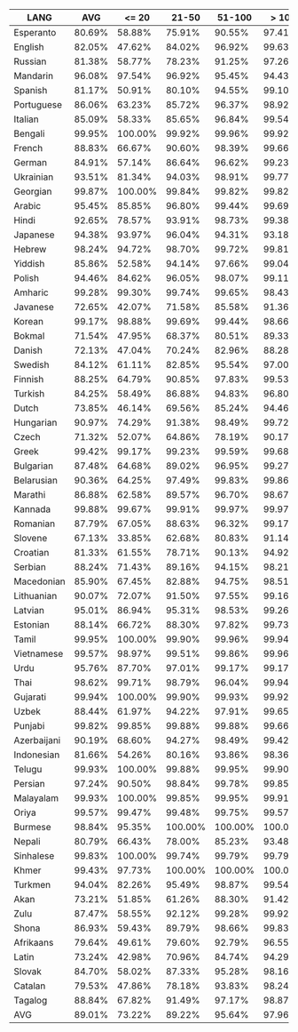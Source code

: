 | LANG        | AVG    | <= 20   | 21-50   | 51-100  | > 100   |
|-------------|--------|---------|---------|---------|---------|
| Esperanto   | 80.69% | 58.88%  | 75.91%  | 90.55%  | 97.41%  |
| English     | 82.05% | 47.62%  | 84.02%  | 96.92%  | 99.63%  |
| Russian     | 81.38% | 58.77%  | 78.23%  | 91.25%  | 97.26%  |
| Mandarin    | 96.08% | 97.54%  | 96.92%  | 95.45%  | 94.43%  |
| Spanish     | 81.17% | 50.91%  | 80.10%  | 94.55%  | 99.10%  |
| Portuguese  | 86.06% | 63.23%  | 85.72%  | 96.37%  | 98.92%  |
| Italian     | 85.09% | 58.33%  | 85.65%  | 96.84%  | 99.54%  |
| Bengali     | 99.95% | 100.00% | 99.92%  | 99.96%  | 99.92%  |
| French      | 88.83% | 66.67%  | 90.60%  | 98.39%  | 99.66%  |
| German      | 84.91% | 57.14%  | 86.64%  | 96.62%  | 99.23%  |
| Ukrainian   | 93.51% | 81.34%  | 94.03%  | 98.91%  | 99.77%  |
| Georgian    | 99.87% | 100.00% | 99.84%  | 99.82%  | 99.82%  |
| Arabic      | 95.45% | 85.85%  | 96.80%  | 99.44%  | 99.69%  |
| Hindi       | 92.65% | 78.57%  | 93.91%  | 98.73%  | 99.38%  |
| Japanese    | 94.38% | 93.97%  | 96.04%  | 94.31%  | 93.18%  |
| Hebrew      | 98.24% | 94.72%  | 98.70%  | 99.72%  | 99.81%  |
| Yiddish     | 85.86% | 52.58%  | 94.14%  | 97.66%  | 99.04%  |
| Polish      | 94.46% | 84.62%  | 96.05%  | 98.07%  | 99.11%  |
| Amharic     | 99.28% | 99.30%  | 99.74%  | 99.65%  | 98.43%  |
| Javanese    | 72.65% | 42.07%  | 71.58%  | 85.58%  | 91.36%  |
| Korean      | 99.17% | 98.88%  | 99.69%  | 99.44%  | 98.66%  |
| Bokmal      | 71.54% | 47.95%  | 68.37%  | 80.51%  | 89.33%  |
| Danish      | 72.13% | 47.04%  | 70.24%  | 82.96%  | 88.28%  |
| Swedish     | 84.12% | 61.11%  | 82.85%  | 95.54%  | 97.00%  |
| Finnish     | 88.25% | 64.79%  | 90.85%  | 97.83%  | 99.53%  |
| Turkish     | 84.25% | 58.49%  | 86.88%  | 94.83%  | 96.80%  |
| Dutch       | 73.85% | 46.14%  | 69.56%  | 85.24%  | 94.46%  |
| Hungarian   | 90.97% | 74.29%  | 91.38%  | 98.49%  | 99.72%  |
| Czech       | 71.32% | 52.07%  | 64.86%  | 78.19%  | 90.17%  |
| Greek       | 99.42% | 99.17%  | 99.23%  | 99.59%  | 99.68%  |
| Bulgarian   | 87.48% | 64.68%  | 89.02%  | 96.95%  | 99.27%  |
| Belarusian  | 90.36% | 64.25%  | 97.49%  | 99.83%  | 99.86%  |
| Marathi     | 86.88% | 62.58%  | 89.57%  | 96.70%  | 98.67%  |
| Kannada     | 99.88% | 99.67%  | 99.91%  | 99.97%  | 99.97%  |
| Romanian    | 87.79% | 67.05%  | 88.63%  | 96.32%  | 99.17%  |
| Slovene     | 67.13% | 33.85%  | 62.68%  | 80.83%  | 91.14%  |
| Croatian    | 81.33% | 61.55%  | 78.71%  | 90.13%  | 94.92%  |
| Serbian     | 88.24% | 71.43%  | 89.16%  | 94.15%  | 98.21%  |
| Macedonian  | 85.90% | 67.45%  | 82.88%  | 94.75%  | 98.51%  |
| Lithuanian  | 90.07% | 72.07%  | 91.50%  | 97.55%  | 99.16%  |
| Latvian     | 95.01% | 86.94%  | 95.31%  | 98.53%  | 99.26%  |
| Estonian    | 88.14% | 66.72%  | 88.30%  | 97.82%  | 99.73%  |
| Tamil       | 99.95% | 100.00% | 99.90%  | 99.96%  | 99.94%  |
| Vietnamese  | 99.57% | 98.97%  | 99.51%  | 99.86%  | 99.96%  |
| Urdu        | 95.76% | 87.70%  | 97.01%  | 99.17%  | 99.17%  |
| Thai        | 98.62% | 99.71%  | 98.79%  | 96.04%  | 99.94%  |
| Gujarati    | 99.94% | 100.00% | 99.90%  | 99.93%  | 99.92%  |
| Uzbek       | 88.44% | 61.97%  | 94.22%  | 97.91%  | 99.65%  |
| Punjabi     | 99.82% | 99.85%  | 99.88%  | 99.88%  | 99.66%  |
| Azerbaijani | 90.19% | 68.60%  | 94.27%  | 98.49%  | 99.42%  |
| Indonesian  | 81.66% | 54.26%  | 80.16%  | 93.86%  | 98.36%  |
| Telugu      | 99.93% | 100.00% | 99.88%  | 99.95%  | 99.90%  |
| Persian     | 97.24% | 90.50%  | 98.84%  | 99.78%  | 99.85%  |
| Malayalam   | 99.93% | 100.00% | 99.85%  | 99.95%  | 99.91%  |
| Oriya       | 99.57% | 99.47%  | 99.48%  | 99.75%  | 99.57%  |
| Burmese     | 98.84% | 95.35%  | 100.00% | 100.00% | 100.00% |
| Nepali      | 80.79% | 66.43%  | 78.00%  | 85.23%  | 93.48%  |
| Sinhalese   | 99.83% | 100.00% | 99.74%  | 99.79%  | 99.79%  |
| Khmer       | 99.43% | 97.73%  | 100.00% | 100.00% | 100.00% |
| Turkmen     | 94.04% | 82.26%  | 95.49%  | 98.87%  | 99.54%  |
| Akan        | 73.21% | 51.85%  | 61.26%  | 88.30%  | 91.42%  |
| Zulu        | 87.47% | 58.55%  | 92.12%  | 99.28%  | 99.92%  |
| Shona       | 86.93% | 59.43%  | 89.79%  | 98.66%  | 99.83%  |
| Afrikaans   | 79.64% | 49.61%  | 79.60%  | 92.79%  | 96.55%  |
| Latin       | 73.24% | 42.98%  | 70.96%  | 84.74%  | 94.29%  |
| Slovak      | 84.70% | 58.02%  | 87.33%  | 95.28%  | 98.16%  |
| Catalan     | 79.53% | 47.86%  | 78.18%  | 93.83%  | 98.24%  |
| Tagalog     | 88.84% | 67.82%  | 91.49%  | 97.17%  | 98.87%  |
| AVG         | 89.01% | 73.22%  | 89.22%  | 95.64%  | 97.96%  |
